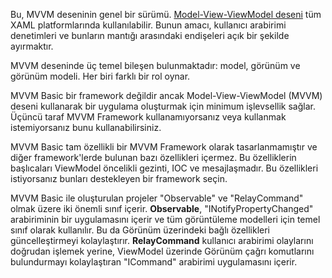 ﻿Bu, MVVM deseninin genel bir sürümü.  [Model-View-ViewModel deseni](https://en.wikipedia.org/wiki/Model%E2%80%93view%E2%80%93viewmodel) tüm XAML platformlarında kullanılabilir. Bunun amacı, kullanıcı arabirimi denetimleri ve bunların mantığı arasındaki endişeleri açık bir şekilde ayırmaktır.

MVVM deseninde üç temel bileşen bulunmaktadır: model, görünüm ve görünüm modeli. Her biri farklı bir rol oynar.

MVVM Basic bir framework değildir ancak Model-View-ViewModel (MVVM) deseni kullanarak bir uygulama oluşturmak için minimum işlevsellik sağlar.
Üçüncü taraf MVVM Framework kullanamıyorsanız veya kullanmak istemiyorsanız bunu kullanabilirsiniz.

MVVM Basic tam özellikli bir MVVM Framework olarak tasarlanmamıştır ve diğer framework'lerde bulunan bazı özellikleri içermez. Bu özelliklerin başlıcaları ViewModel öncelikli gezinti, IOC ve mesajlaşmadır. Bu özellikleri istiyorsanız bunları destekleyen bir framework seçin.

MVVM Basic ile oluşturulan projeler "Observable" ve "RelayCommand" olmak üzere iki önemli sınıf içerir.
**Observable**, "INotifyPropertyChanged" arabiriminin bir uygulamasını içerir ve tüm görüntüleme modelleri için temel sınıf olarak kullanılır. Bu da Görünüm üzerindeki bağlı özellikleri güncelleştirmeyi kolaylaştırır.
**RelayCommand** kullanıcı arabirimi olaylarını doğrudan işlemek yerine, ViewModel üzerinde Görünüm çağrı komutlarını bulundurmayı kolaylaştıran "ICommand" arabirimi uygulamasını içerir.

